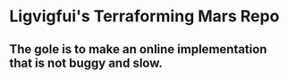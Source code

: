 # Ligvigfui's Terraforming Mars Repo

## The gole is to make an online implementation that is not buggy and slow.
